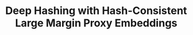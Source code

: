---
id:             2020-hashing
title:          "Deep Hashing with Hash-Consistent Large Margin Proxy Embeddings"
authors:        <b>Pedro Morgado</b>, Yunsheng Li, Jose Costa Pereira, Mohammad Saberian, Nuno Vasconcelos
venue:          To appear in International Journal of Computer Vision (IJCV).
year:           "2020-07"
thumbnail:      assets/publications/2020-hashing/thumbnail.jpg
links:
    arxiv:      http://arxiv.org/abs/2007.13912
    pdf:        assets/publications/2020-hashing/hashing.pdf
    pdf:        http://link.springer.com/article/10.1007/s11263-020-01362-7
    bibtex:     assets/publications/2020-hashing/ref.txt
    
---
